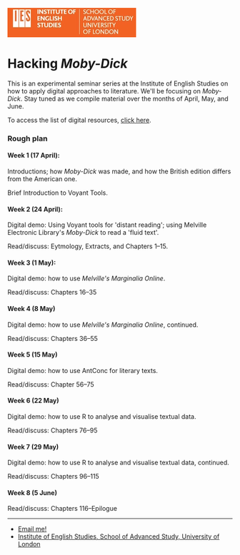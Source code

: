 ![IES-logo](IES-logo.jpg)

Hacking <em>Moby-Dick</em>
==========================

This is an experimental seminar series at the Institute of English Studies on how to apply digital approaches to literature. We'll be focusing on _Moby-Dick_. Stay tuned as we compile material over the months of April, May, and June.

To access the list of digital resources, [click here](hacking_m-d_resources.html).

### Rough plan

#### Week 1 (17 April):

Introductions; how *Moby-Dick* was made, and how the British edition differs from the American one.

Brief Introduction to Voyant Tools.

#### Week 2 (24 April):

Digital demo: Using Voyant tools for 'distant reading'; using Melville Electronic Library's *Moby-Dick* to read a 'fluid text'.

Read/discuss: Eytmology, Extracts, and Chapters 1–15.

#### Week 3 (1 May):

Digital demo: how to use *Melville's Marginalia Online*.

Read/discuss: Chapters 16–35

#### Week 4 (8 May)

Digital demo: how to use *Melville's Marginalia Online*, continued.

Read/discuss: Chapters 36–55

#### Week 5 (15 May)

Digital demo: how to use AntConc for literary texts.

Read/discuss: Chapter 56–75

#### Week 6 (22 May)

Digital demo: how to use R to analyse and visualise textual data.

Read/discuss: Chapters 76–95

#### Week 7 (29 May)

Digital demo: how to use R to analyse and visualise textual data, continued.

Read/discuss: Chapters 96–115

#### Week 8 (5 June)

Read/discuss: Chapters 116–Epilogue


---
*   [Email me!](mailto:christopher.ohge@sas.ac.uk)
*   [Institute of English Studies, School of Advanced Study, University of London](https://www.ies.sas.ac.uk/)
